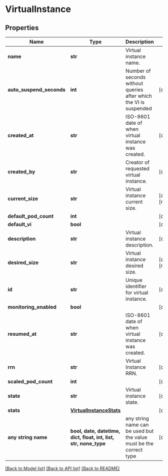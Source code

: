 # VirtualInstance


## Properties
Name | Type | Description | Notes
------------ | ------------- | ------------- | -------------
**name** | **str** | Virtual instance name. | 
**auto_suspend_seconds** | **int** | Number of seconds without queries after which the VI is suspended | [optional] 
**created_at** | **str** | ISO-8601 date of when virtual instance was created. | [optional] 
**created_by** | **str** | Creator of requested virtual instance. | [optional] 
**current_size** | **str** | Virtual instance current size. | [optional] [readonly] 
**default_pod_count** | **int** |  | [optional] 
**default_vi** | **bool** |  | [optional] 
**description** | **str** | Virtual instance description. | [optional] 
**desired_size** | **str** | Virtual instance desired size. | [optional] [readonly] 
**id** | **str** | Unique identifier for virtual instance. | [optional] 
**monitoring_enabled** | **bool** |  | [optional] 
**resumed_at** | **str** | ISO-8601 date of when virtual instance was created. | [optional] 
**rrn** | **str** | Virtual Instance RRN. | [optional] 
**scaled_pod_count** | **int** |  | [optional] 
**state** | **str** | Virtual instance state. | [optional] 
**stats** | [**VirtualInstanceStats**](VirtualInstanceStats.md) |  | [optional] 
**any string name** | **bool, date, datetime, dict, float, int, list, str, none_type** | any string name can be used but the value must be the correct type | [optional]

[[Back to Model list]](../README.md#documentation-for-models) [[Back to API list]](../README.md#documentation-for-api-endpoints) [[Back to README]](../README.md)


